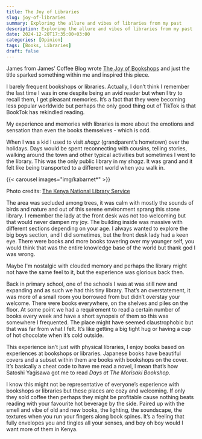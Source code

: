 ```yaml
---
title: The Joy of Libraries
slug: joy-of-libraries
summary: Exploring the allure and vibes of libraries from my past
description: Exploring the allure and vibes of libraries from my past
date: 2024-12-20T17:35:00+03:00
categories: [Opinion]
tags: [Books, Libraries]
draft: false
---
```


James from James’ Coffee Blog wrote [The Joy of Bookshops](https://jamesg.blog/2024/11/28/joy-of-bookshops/) and just the title sparked something within me and inspired this piece.

I barely frequent bookshops or libraries. 
Actually, I don’t think I remember the last time I was in one despite being an avid reader but when I try to recall them, I get pleasant memories.
It’s a fact that they were becoming less popular worldwide but perhaps the only good thing out of TikTok is that BookTok has rekindled reading.

My experience and memories with libraries is more about the emotions and sensation than even the books themselves - which is odd.

When I was a kid I used to visit _shagz_ (grandparent’s hometown) over the holidays.
Days would be spent reconnecting with cousins, telling stories, walking around the town and other typical activities but sometimes I went to the library.
This was the only public library in my _shagz_.
It was grand and it felt like being transported to a different world when you walk in.

{{< carousel images="img/kabarnet*" >}}
<figcaption>Photo credits: <a href="https://www.facebook.com/KNLSKenya/posts/kabarnet-library-enjoys-a-serene-environment-at-its-location-making-it-an-exitin/947815905258042/">The Kenya National Library Service </a></figcaption>

The area was secluded among trees, it was calm with mostly the sounds of birds and nature and out of this serene environment sprang this stone library.
I remember the lady at the front desk was not too welcoming but that would never dampen my joy.
The building inside was massive with different sections depending on your age.
I always wanted to explore the big boys section, and I did sometimes, but the front desk lady had a keen eye.
There were books and more books towering over my younger self, you would think that was the entire knowledge base of the world but thank god I was wrong. 

Maybe I'm nostalgic with clouded memory and perhaps the library might not have the same feel to it, but the experience was glorious back then.

Back in primary school, one of the schools I was at was still new and expanding and as such we had this tiny library.
That’s an overstatement, it was more of a small room you borrowed from but didn’t overstay your welcome.
There were books everywhere, on the shelves and piles on the floor.
At some point we had a requirement to read a certain number of books every week and have a short synopsis of them so this was somewhere I frequented.
The place might have seemed claustrophobic but that was far from what I felt.
It’s like getting a big tight hug or having a cup of hot chocolate when it’s cold outside.

This experience isn’t just with physical libraries, I enjoy books based on experiences at bookshops or libraries.
Japanese books have beautiful covers and a subset within them are books with bookshops on the cover.
It’s basically a cheat code to have me read a novel, I mean that’s how Satoshi Yagisawa got me to read _Days at The Morisaki Bookshop_.

I know this might not be representative of everyone’s experience with bookshops or libraries but these places are cozy and welcoming.
If only they sold coffee then perhaps they might be profitable cause nothing beats reading with your favourite hot beverage by the side.
Paired up with the smell and vibe of old and new books, the lighting, the soundscape, the textures when you run your fingers along book spines.
It’s a feeling that fully envelopes you and tingles all your senses, and boy oh boy would I want more of them in Kenya.
